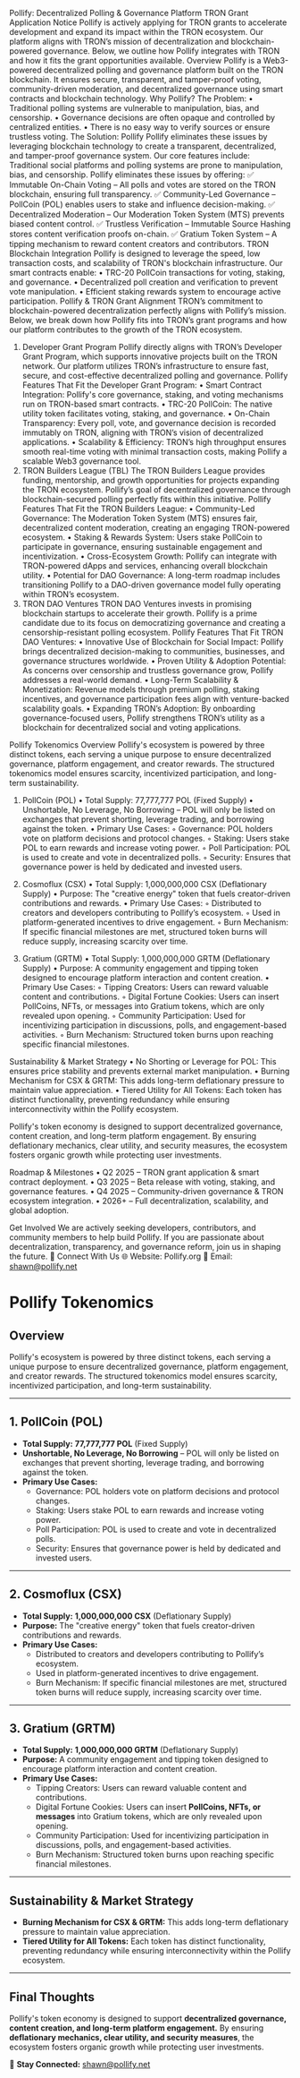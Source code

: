 Pollify: Decentralized Polling & Governance Platform
TRON Grant Application Notice
Pollify is actively applying for TRON grants to accelerate development and expand its impact within the TRON ecosystem. Our platform aligns with TRON’s mission of decentralization and blockchain-powered governance. Below, we outline how Pollify integrates with TRON and how it fits the grant opportunities available.
Overview
Pollify is a Web3-powered decentralized polling and governance platform built on the TRON blockchain. It ensures secure, transparent, and tamper-proof voting, community-driven moderation, and decentralized governance using smart contracts and blockchain technology.
Why Pollify?
The Problem:
	•	Traditional polling systems are vulnerable to manipulation, bias, and censorship.
	•	Governance decisions are often opaque and controlled by centralized entities.
	•	There is no easy way to verify sources or ensure trustless voting.
The Solution: Pollify
Pollify eliminates these issues by leveraging blockchain technology to create a transparent, decentralized, and tamper-proof governance system. Our core features include:
Traditional social platforms and polling systems are prone to manipulation, bias, and censorship. Pollify eliminates these issues by offering: ✅ Immutable On-Chain Voting – All polls and votes are stored on the TRON blockchain, ensuring full transparency. ✅ Community-Led Governance – PollCoin (POL) enables users to stake and influence decision-making. ✅ Decentralized Moderation – Our Moderation Token System (MTS) prevents biased content control. ✅ Trustless Verification – Immutable Source Hashing stores content verification proofs on-chain. ✅ Gratium Token System – A tipping mechanism to reward content creators and contributors.
TRON Blockchain Integration
Pollify is designed to leverage the speed, low transaction costs, and scalability of TRON's blockchain infrastructure. Our smart contracts enable:
	•	TRC-20 PollCoin transactions for voting, staking, and governance.
	•	Decentralized poll creation and verification to prevent vote manipulation.
	•	Efficient staking rewards system to encourage active participation.
Pollify & TRON Grant Alignment
TRON’s commitment to blockchain-powered decentralization perfectly aligns with Pollify’s mission. Below, we break down how Pollify fits into TRON’s grant programs and how our platform contributes to the growth of the TRON ecosystem.
1. Developer Grant Program
Pollify directly aligns with TRON’s Developer Grant Program, which supports innovative projects built on the TRON network. Our platform utilizes TRON’s infrastructure to ensure fast, secure, and cost-effective decentralized polling and governance.
Pollify Features That Fit the Developer Grant Program:
	•	Smart Contract Integration: Pollify's core governance, staking, and voting mechanisms run on TRON-based smart contracts.
	•	TRC-20 PollCoin: The native utility token facilitates voting, staking, and governance.
	•	On-Chain Transparency: Every poll, vote, and governance decision is recorded immutably on TRON, aligning with TRON’s vision of decentralized applications.
	•	Scalability & Efficiency: TRON’s high throughput ensures smooth real-time voting with minimal transaction costs, making Pollify a scalable Web3 governance tool.
2. TRON Builders League (TBL)
The TRON Builders League provides funding, mentorship, and growth opportunities for projects expanding the TRON ecosystem. Pollify’s goal of decentralized governance through blockchain-secured polling perfectly fits within this initiative.
Pollify Features That Fit the TRON Builders League:
	•	Community-Led Governance: The Moderation Token System (MTS) ensures fair, decentralized content moderation, creating an engaging TRON-powered ecosystem.
	•	Staking & Rewards System: Users stake PollCoin to participate in governance, ensuring sustainable engagement and incentivization.
	•	Cross-Ecosystem Growth: Pollify can integrate with TRON-powered dApps and services, enhancing overall blockchain utility.
	•	Potential for DAO Governance: A long-term roadmap includes transitioning Pollify to a DAO-driven governance model fully operating within TRON’s ecosystem.
3. TRON DAO Ventures
TRON DAO Ventures invests in promising blockchain startups to accelerate their growth. Pollify is a prime candidate due to its focus on democratizing governance and creating a censorship-resistant polling ecosystem.
Pollify Features That Fit TRON DAO Ventures:
	•	Innovative Use of Blockchain for Social Impact: Pollify brings decentralized decision-making to communities, businesses, and governance structures worldwide.
	•	Proven Utility & Adoption Potential: As concerns over censorship and trustless governance grow, Pollify addresses a real-world demand.
	•	Long-Term Scalability & Monetization: Revenue models through premium polling, staking incentives, and governance participation fees align with venture-backed scalability goals.
	•	Expanding TRON’s Adoption: By onboarding governance-focused users, Pollify strengthens TRON’s utility as a blockchain for decentralized social and voting applications.

Pollify Tokenomics
Overview
Pollify's ecosystem is powered by three distinct tokens, each serving a unique purpose to ensure decentralized governance, platform engagement, and creator rewards. The structured tokenomics model ensures scarcity, incentivized participation, and long-term sustainability.

1. PollCoin (POL)
	•	Total Supply: 77,777,777 POL (Fixed Supply)
	•	Unshortable, No Leverage, No Borrowing – POL will only be listed on exchanges that prevent shorting, leverage trading, and borrowing against the token.
	•	Primary Use Cases:
	◦	Governance: POL holders vote on platform decisions and protocol changes.
	◦	Staking: Users stake POL to earn rewards and increase voting power.
	◦	Poll Participation: POL is used to create and vote in decentralized polls.
	◦	Security: Ensures that governance power is held by dedicated and invested users.


2. Cosmoflux (CSX)
	•	Total Supply: 1,000,000,000 CSX (Deflationary Supply)
	•	Purpose: The "creative energy" token that fuels creator-driven contributions and rewards.
	•	Primary Use Cases:
	◦	Distributed to creators and developers contributing to Pollify’s ecosystem.
	◦	Used in platform-generated incentives to drive engagement.
	◦	Burn Mechanism: If specific financial milestones are met, structured token burns will reduce supply, increasing scarcity over time.

3. Gratium (GRTM)
	•	Total Supply: 1,000,000,000 GRTM (Deflationary Supply)
	•	Purpose: A community engagement and tipping token designed to encourage platform interaction and content creation.
	•	Primary Use Cases:
	◦	Tipping Creators: Users can reward valuable content and contributions.
	◦	Digital Fortune Cookies: Users can insert PollCoins, NFTs, or messages into Gratium tokens, which are only revealed upon opening.
	◦	Community Participation: Used for incentivizing participation in discussions, polls, and engagement-based activities.
	◦	Burn Mechanism: Structured token burns upon reaching specific financial milestones.

Sustainability & Market Strategy
	•	No Shorting or Leverage for POL: This ensures price stability and prevents external market manipulation.
	•	Burning Mechanism for CSX & GRTM: This adds long-term deflationary pressure to maintain value appreciation.
	•	Tiered Utility for All Tokens: Each token has distinct functionality, preventing redundancy while ensuring interconnectivity within the Pollify ecosystem.


Pollify's token economy is designed to support decentralized governance, content creation, and long-term platform engagement. By ensuring deflationary mechanics, clear utility, and security measures, the ecosystem fosters organic growth while protecting user investments.


Roadmap & Milestones
	•	Q2 2025 – TRON grant application & smart contract deployment.
	•	Q3 2025 – Beta release with voting, staking, and governance features.
	•	Q4 2025 – Community-driven governance & TRON ecosystem integration.
	•	2026+ – Full decentralization, scalability, and global adoption.


Get Involved
We are actively seeking developers, contributors, and community members to help build Pollify. If you are passionate about decentralization, transparency, and governance reform, join us in shaping the future.
📢 Connect With Us 🌐 Website: Pollify.org 📩 Email: shawn@pollify.net



# **Pollify Tokenomics**

## **Overview**
Pollify's ecosystem is powered by three distinct tokens, each serving a unique purpose to ensure decentralized governance, platform engagement, and creator rewards. The structured tokenomics model ensures scarcity, incentivized participation, and long-term sustainability.

---

## **1. PollCoin (POL)**
- **Total Supply:** **77,777,777 POL** (Fixed Supply)
- **Unshortable, No Leverage, No Borrowing** – POL will only be listed on exchanges that prevent shorting, leverage trading, and borrowing against the token.
- **Primary Use Cases:**
  - Governance: POL holders vote on platform decisions and protocol changes.
  - Staking: Users stake POL to earn rewards and increase voting power.
  - Poll Participation: POL is used to create and vote in decentralized polls.
  - Security: Ensures that governance power is held by dedicated and invested users.

---

## **2. Cosmoflux (CSX)**
- **Total Supply:** **1,000,000,000 CSX** (Deflationary Supply)
- **Purpose:** The "creative energy" token that fuels creator-driven contributions and rewards.
- **Primary Use Cases:**
  - Distributed to creators and developers contributing to Pollify’s ecosystem.
  - Used in platform-generated incentives to drive engagement.
  - Burn Mechanism: If specific financial milestones are met, structured token burns will reduce supply, increasing scarcity over time.

---

## **3. Gratium (GRTM)**
- **Total Supply:** **1,000,000,000 GRTM** (Deflationary Supply)
- **Purpose:** A community engagement and tipping token designed to encourage platform interaction and content creation.
- **Primary Use Cases:**
  - Tipping Creators: Users can reward valuable content and contributions.
  - Digital Fortune Cookies: Users can insert **PollCoins, NFTs, or messages** into Gratium tokens, which are only revealed upon opening.
  - Community Participation: Used for incentivizing participation in discussions, polls, and engagement-based activities.
  - Burn Mechanism: Structured token burns upon reaching specific financial milestones.

---

## **Sustainability & Market Strategy**
- **Burning Mechanism for CSX & GRTM:** This adds long-term deflationary pressure to maintain value appreciation.
- **Tiered Utility for All Tokens:** Each token has distinct functionality, preventing redundancy while ensuring interconnectivity within the Pollify ecosystem.

---

## **Final Thoughts**
Pollify's token economy is designed to support **decentralized governance, content creation, and long-term platform engagement.** By ensuring **deflationary mechanics, clear utility, and security measures**, the ecosystem fosters organic growth while protecting user investments.

📢 **Stay Connected:** [shawn@pollify.net](mailto:shawn@pollify.net)
